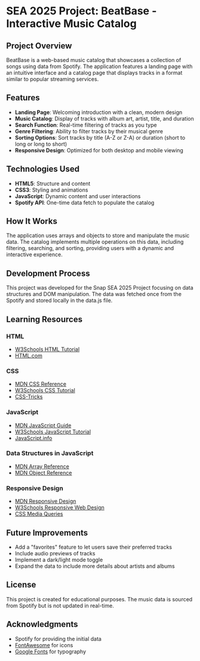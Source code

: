 # SEA 2025 Project: BeatBase - Interactive Music Catalog

## Project Overview
BeatBase is a web-based music catalog that showcases a collection of songs using data from Spotify. The application features a landing page with an intuitive interface and a catalog page that displays tracks in a format similar to popular streaming services.

## Features
- **Landing Page**: Welcoming introduction with a clean, modern design
- **Music Catalog**: Display of tracks with album art, artist, title, and duration
- **Search Function**: Real-time filtering of tracks as you type
- **Genre Filtering**: Ability to filter tracks by their musical genre
- **Sorting Options**: Sort tracks by title (A-Z or Z-A) or duration (short to long or long to short)
- **Responsive Design**: Optimized for both desktop and mobile viewing

## Technologies Used
- **HTML5**: Structure and content
- **CSS3**: Styling and animations
- **JavaScript**: Dynamic content and user interactions
- **Spotify API**: One-time data fetch to populate the catalog

## How It Works
The application uses arrays and objects to store and manipulate the music data. The catalog implements multiple operations on this data, including filtering, searching, and sorting, providing users with a dynamic and interactive experience.

## Development Process
This project was developed for the Snap SEA 2025 Project focusing on data structures and DOM manipulation. The data was fetched once from the Spotify and stored locally in the data.js file.

## Learning Resources

### HTML
- [W3Schools HTML Tutorial](https://www.w3schools.com/html/)
- [HTML.com](https://html.com/)

### CSS
- [MDN CSS Reference](https://developer.mozilla.org/en-US/docs/Web/CSS)
- [W3Schools CSS Tutorial](https://www.w3schools.com/css/)
- [CSS-Tricks](https://css-tricks.com/)

### JavaScript
- [MDN JavaScript Guide](https://developer.mozilla.org/en-US/docs/Web/JavaScript)
- [W3Schools JavaScript Tutorial](https://www.w3schools.com/js/)
- [JavaScript.info](https://javascript.info/)

### Data Structures in JavaScript
- [MDN Array Reference](https://developer.mozilla.org/en-US/docs/Web/JavaScript/Reference/Global_Objects/Array)
- [MDN Object Reference](https://developer.mozilla.org/en-US/docs/Web/JavaScript/Reference/Global_Objects/Object)

### Responsive Design
- [MDN Responsive Design](https://developer.mozilla.org/en-US/docs/Learn/CSS/CSS_layout/Responsive_Design)
- [W3Schools Responsive Web Design](https://www.w3schools.com/css/css_rwd_intro.asp)
- [CSS Media Queries](https://css-tricks.com/a-complete-guide-to-css-media-queries/)

## Future Improvements
- Add a "favorites" feature to let users save their preferred tracks
- Include audio previews of tracks
- Implement a dark/light mode toggle
- Expand the data to include more details about artists and albums

## License
This project is created for educational purposes. The music data is sourced from Spotify but is not updated in real-time.

## Acknowledgments
- Spotify for providing the initial data
- [FontAwesome](https://fontawesome.com/) for icons
- [Google Fonts](https://fonts.google.com/) for typography
